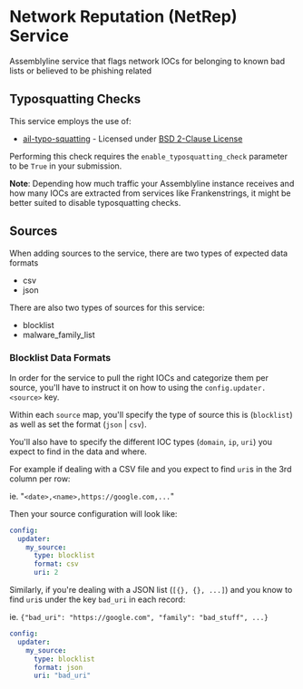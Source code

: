 # Network Reputation (NetRep) Service

Assemblyline service that flags network IOCs for belonging to known bad lists or believed to be phishing related

## Typosquatting Checks

This service employs the use of:

- [ail-typo-squatting](https://github.com/typosquatter/ail-typo-squatting) - Licensed under [BSD 2-Clause License](https://raw.githubusercontent.com/typosquatter/ail-typo-squatting/main/LICENSE)

Performing this check requires the `enable_typosquatting_check` parameter to be `True` in your submission.

**Note**: Depending how much traffic your Assemblyline instance receives and how many IOCs are extracted from services
like Frankenstrings, it might be better suited to disable typosquatting checks.

## Sources

When adding sources to the service, there are two types of expected data formats

- csv
- json

There are also two types of sources for this service:

- blocklist
- malware_family_list

### Blocklist Data Formats

In order for the service to pull the right IOCs and categorize them per source, you'll have to instruct it on how to using the `config.updater.<source>` key.

Within each `source` map, you'll specify the type of source this is (`blocklist`) as well as set the format (`json` | `csv`).

You'll also have to specify the different IOC types (`domain`, `ip`, `uri`) you expect to find in the data and where.

For example if dealing with a CSV file and you expect to find `uri`s in the 3rd column per row:

ie. "`<date>,<name>,https://google.com,...`"

Then your source configuration will look like:

```yaml
config:
  updater:
    my_source:
      type: blocklist
      format: csv
      uri: 2
```

Similarly, if you're dealing with a JSON list (`[{}, {}, ...]`) and you know to find `uri`s under the key `bad_uri` in each record:

ie. `{"bad_uri": "https://google.com", "family": "bad_stuff", ...}`

```yaml
config:
  updater:
    my_source:
      type: blocklist
      format: json
      uri: "bad_uri"
```

